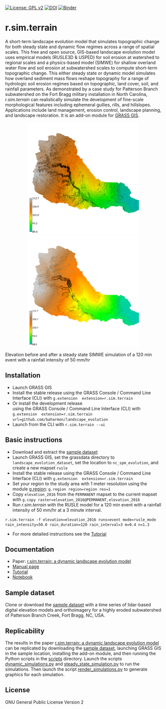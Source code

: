 [![License: GPL v2](https://img.shields.io/badge/License-GPL%20v2-blue.svg)](https://www.gnu.org/licenses/old-licenses/gpl-2.0.en.html)
[![DOI](https://zenodo.org/badge/DOI/10.5281/zenodo.2542921.svg)](https://doi.org/10.5281/zenodo.2542921)
[![Binder](https://mybinder.org/badge.svg)](https://mybinder.org/v2/gh/baharmon/landscape_evolution/master)

# r.sim.terrain
A short-term landscape evolution model
that simulates topographic change
for both steady state and dynamic flow regimes
across a range of spatial scales.
This free and open source,
GIS-based landscape evolution model
uses empirical models (RUSLE3D & USPED)
for soil erosion at watershed to regional scales
and a physics-based model (SIMWE)
for shallow overland water flow and soil erosion
at subwatershed scales
to compute short-term topographic change.
This either steady state or dynamic model simulates
how overland sediment mass flows reshape topography
for a range of hydrologic soil erosion regimes
based on topographic, land cover, soil, and rainfall parameters.
As demonstrated by a case study
for Patterson Branch subwatershed
on the Fort Bragg military installation in North Carolina,
*r.sim.terrain* can realistically simulate the development of
fine-scale morphological features including
ephemeral gullies, rills, and hillslopes.
Applications include land management, erosion control,
landscape planning, and landscape restoration.
It is an add-on module for
[GRASS GIS](https://grass.osgeo.org/).

<p align="center">
  <img src="images/sample_data/elevation_2012.png" height="360">
  <img src="images/simwe/shaded_relief.png" height="360">
</p>
Elevation before and after a steady state SIMWE simulation
of a 120 min event with a rainfall intensity of 50 mm/hr

## Installation
* Launch GRASS GIS
* Install the stable release
using the GRASS Console / Command Line Interface (CLI) with
`g.extension  extension=r.sim.terrain`
* Or install the development release  
using the GRASS Console / Command Line Interface (CLI) with
`g.extension  extension=r.sim.terrain url=github.com/baharmon/landscape_evolution`
* Launch from the CLI with `r.sim.terrain --ui`

## Basic instructions
* Download and extract the [sample dataset](https://github.com/baharmon/landscape_evolution_dataset)
* Launch GRASS GIS,
set the grassdata directory to `landscape_evolution_dataset`,
set the location to `nc_spm_evolution`,
and create a new mapset `rusle`
* Install the stable release
using the GRASS Console / Command Line Interface (CLI) with
`g.extension  extension=r.sim.terrain`
* Set your region to the study area with 1 meter resolution
using the module
[g.region](https://grass.osgeo.org/grass74/manuals/g.region.html):
`g.region region=region res=1`
* Copy `elevation_2016` from the `PERMANENT` mapset to the current mapset with
`g.copy raster=elevation_2016@PERMANENT,elevation_2016`
* Run *r.sim.terrain* with the RUSLE model
for a 120 min event with a rainfall intensity of 50 mm/hr
at a 3 minute interval.
```
r.sim.terrain -f elevation=elevation_2016 runs=event mode=rusle_mode rain_intensity=50.0 rain_duration=120 rain_interval=3 m=0.4 n=1.3
```
* For more detailed instructions see the [Tutorial](tutorial.md)

## Documentation
* Paper: [r.sim.terrain: a dynamic landscape evolution model](tex/landscape_evolution.pdf)
* [Manual page](r.sim.terrain.html)
* [Tutorial](tutorial.md)
* [Notebook](https://mybinder.org/v2/gh/baharmon/landscape_evolution/master)

## Sample dataset
Clone or download the
[sample dataset](https://github.com/baharmon/landscape_evolution_dataset)
with a time series of lidar-based digital elevation models
and orthoimagery
for a highly eroded subwatershed of Patterson Branch Creek, Fort Bragg, NC, USA.

## Replicability
The results in the paper [r.sim.terrain: a dynamic landscape evolution model](tex/landscape_evolution.pdf)
can be replicated by downloading the
[sample dataset](https://github.com/baharmon/landscape_evolution_dataset),
launching GRASS GIS in the sample location,
installing the add-on module,
and then running the Python scripts in the
[scripts](/scripts) directory.
Launch the scripts
[dynamic_simulations.py](/scripts/dynamic_simulations.py)
and [steady_state_simulation.py](/scripts/steady_state_simulation.py)
to run the simulations.
Then launch the script
[render_simulations.py](/scripts/render_simulations.py)
to generate graphics for each simulation.

## License
GNU General Public License Version 2

